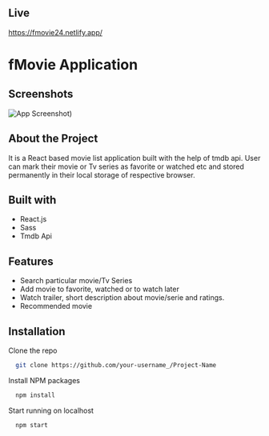## Live

https://fmovie24.netlify.app/
# fMovie Application




## Screenshots

![App Screenshot](https://user-images.githubusercontent.com/61001158/148675973-1ca1c871-62f6-47be-bd12-081c7a748e4f.png))


## About the Project

It is a React based movie list application built with the help of tmdb api. User can mark
their movie or Tv series as favorite or watched etc and stored permanently in their local storage
of respective browser.


## Built with

- React.js
- Sass
- Tmdb Api

##  Features
- Search particular movie/Tv Series
- Add movie to favorite, watched or to watch later
- Watch trailer, short description about movie/serie and ratings.
- Recommended movie



## Installation

Clone the repo

```bash
  git clone https://github.com/your-username_/Project-Name
```

Install NPM packages

```bash
  npm install
```

Start running on localhost 

```bash
  npm start
```
    
